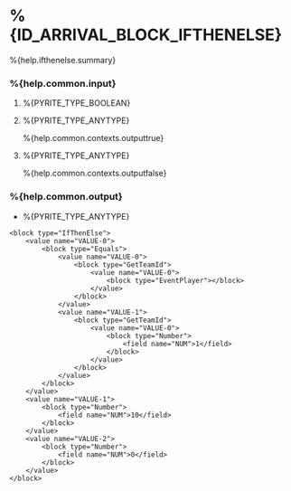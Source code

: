 # %{ID_ARRIVAL_BLOCK_IFTHENELSE}

%{help.ifthenelse.summary}

### %{help.common.input}

1. %{PYRITE_TYPE_BOOLEAN}
2. %{PYRITE_TYPE_ANYTYPE}

    %{help.common.contexts.outputtrue}

3. %{PYRITE_TYPE_ANYTYPE}

    %{help.common.contexts.outputfalse}

### %{help.common.output}

-   %{PYRITE_TYPE_ANYTYPE}

```
<block type="IfThenElse">
    <value name="VALUE-0">
        <block type="Equals">
            <value name="VALUE-0">
                <block type="GetTeamId">
                    <value name="VALUE-0">
                        <block type="EventPlayer"></block>
                    </value>
                </block>
            </value>
            <value name="VALUE-1">
                <block type="GetTeamId">
                    <value name="VALUE-0">
                        <block type="Number">
                            <field name="NUM">1</field>
                        </block>
                    </value>
                </block>
            </value>
        </block>
    </value>
    <value name="VALUE-1">
        <block type="Number">
            <field name="NUM">10</field>
        </block>
    </value>
    <value name="VALUE-2">
        <block type="Number">
            <field name="NUM">0</field>
        </block>
    </value>
</block>
```